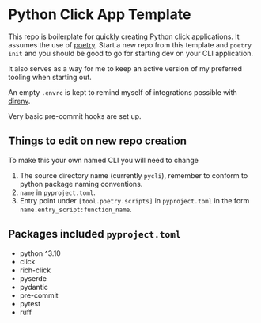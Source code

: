 # Python Click App Template

This repo is boilerplate for quickly creating Python click applications. It assumes the use of [poetry](https://python-poetry.org/). Start a new repo from this template and `poetry init` and you should be good to go for starting dev on your CLI application.

It also serves as a way for me to keep an active version of my preferred tooling when starting out.

An empty `.envrc` is kept to remind myself of integrations possible with [direnv](https://direnv.net/).

Very basic pre-commit hooks are set up.

## Things to edit on new repo creation

To make this your own named CLI you will need to change

1. The source directory name (currently `pycli`), remember to conform to python package naming conventions.
2. `name` in `pyproject.toml`.
3. Entry point under `[tool.poetry.scripts]` in `pyproject.toml` in the form `name.entry_script:function_name`.

## Packages included `pyproject.toml`

- python ^3.10
- click
- rich-click
- pyserde
- pydantic
- pre-commit
- pytest
- ruff